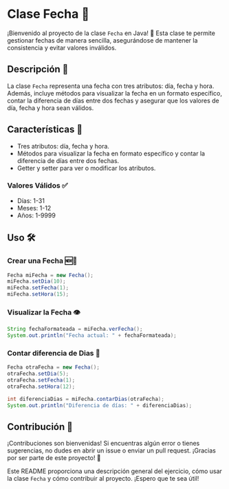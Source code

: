 # Clase Fecha 📅

¡Bienvenido al proyecto de la clase `Fecha` en Java! 🎉 Esta clase te permite gestionar fechas de manera sencilla, asegurándose de mantener la consistencia y evitar valores inválidos.

## Descripción 🌟

La clase `Fecha` representa una fecha con tres atributos: día, fecha y hora. Además, incluye métodos para visualizar la fecha en un formato específico, contar la diferencia de días entre dos fechas y asegurar que los valores de día, fecha y hora sean válidos.

## Características 🚀

- Tres atributos: día, fecha y hora.
- Métodos para visualizar la fecha en formato específico y contar la diferencia de días entre dos fechas.
- Getter y setter para ver o modificar los atributos.

### Valores Válidos ✅

- Días: 1-31
- Meses: 1-12
- Años: 1-9999

## Uso 🛠️

### Crear una Fecha 🆕📆

```java
Fecha miFecha = new Fecha();
miFecha.setDia(10);
miFecha.setFecha(1);
miFecha.setHora(15);
```
### Visualizar la Fecha 👁️
```java
String fechaFormateada = miFecha.verFecha();
System.out.println("Fecha actual: " + fechaFormateada);
```
### Contar diferencia de Dias 🧮
```java
Fecha otraFecha = new Fecha();
otraFecha.setDia(5);
otraFecha.setFecha(1);
otraFecha.setHora(12);

int diferenciaDias = miFecha.contarDias(otraFecha);
System.out.println("Diferencia de días: " + diferenciaDias);
```
## Contribución 🤗
¡Contribuciones son bienvenidas! Si encuentras algún error o tienes sugerencias, no dudes en abrir un issue o enviar un pull request. ¡Gracias por ser parte de este proyecto! 👏

Este README proporciona una descripción general del ejercicio, cómo usar la clase `Fecha` y cómo contribuir al proyecto. ¡Espero que te sea útil!
